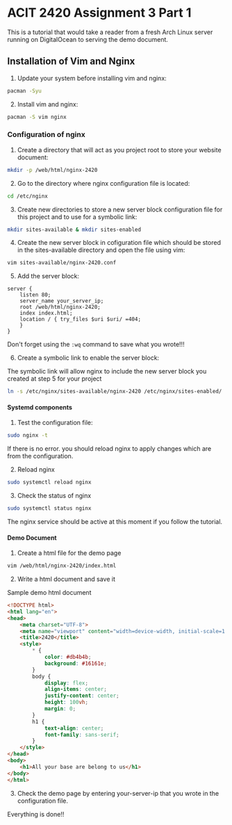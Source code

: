 # ACIT 2420 Assignment 3 Part 1

This is a tutorial that would take a reader from a fresh Arch Linux server running on DigitalOcean to serving the demo document.


## Installation of Vim and Nginx

1. Update your system before installing vim and nginx:

```bash
pacman -Syu
```

2. Install vim and nginx:

```bash
pacman -S vim nginx
```

### Configuration of nginx

1. Create a directory that will act as you project root to store your website document:

```bash
mkdir -p /web/html/nginx-2420
```

2. Go to the directory where nginx configuration file is located:

```bash
cd /etc/nginx
```

3. Create new directories to store a new server block configuration file for this project and to use for a symbolic link:

```bash
mkdir sites-available & mkdir sites-enabled

```

4. Create the new server block in cofiguration file which should be stored in the sites-available directory and open the file using vim:

```bash
vim sites-available/nginx-2420.conf
```

5. Add the server block:

```
server {     
    listen 80;     
    server_name your_server_ip;      
    root /web/html/nginx-2420;     
    index index.html;      
    location / { try_files $uri $uri/ =404; 
    } 
}
```
Don't forget using the `:wq` command to save what you wrote!!! 

6. Create a symbolic link to enable the server block:

The symbolic link will allow nginx to include the new server block you created at step 5 for your project 

```bash
ln -s /etc/nginx/sites-available/nginx-2420 /etc/nginx/sites-enabled/
```

#### Systemd components 

1. Test the configuration file:

```bash
sudo nginx -t
```
If there is no error. you should reload nginx to apply changes which are from the configuration.

2. Reload nginx 

```bash
sudo systemctl reload nginx 
```

3. Check the status of nginx

```bash
sudo systemctl status nginx
```

The nginx service should be active at this moment if you follow the tutorial.

#### Demo Document

1. Create a html file for the demo page

```bash
vim /web/html/nginx-2420/index.html
```

2. Write a html document and save it

Sample demo html document
```html
<!DOCTYPE html>
<html lang="en">
<head>
    <meta charset="UTF-8">
    <meta name="viewport" content="width=device-width, initial-scale=1.0">
    <title>2420</title>
    <style>
        * {
            color: #db4b4b;
            background: #16161e;
        }
        body {
            display: flex;
            align-items: center;
            justify-content: center;
            height: 100vh;
            margin: 0;
        }
        h1 {
            text-align: center;
            font-family: sans-serif;
        }
    </style>
</head>
<body>
    <h1>All your base are belong to us</h1>
</body>
</html>
```

3. Check the demo page by entering your-server-ip that you wrote in the configuration file.

Everything is done!!
